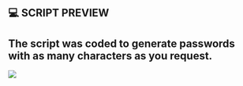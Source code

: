 ## 💻 SCRIPT PREVIEW


## The script was coded to generate passwords with as many characters as you request.



<img src="https://github.com/user-attachments/assets/006b5d0d-223c-4af8-989c-ca94871f79d8">
